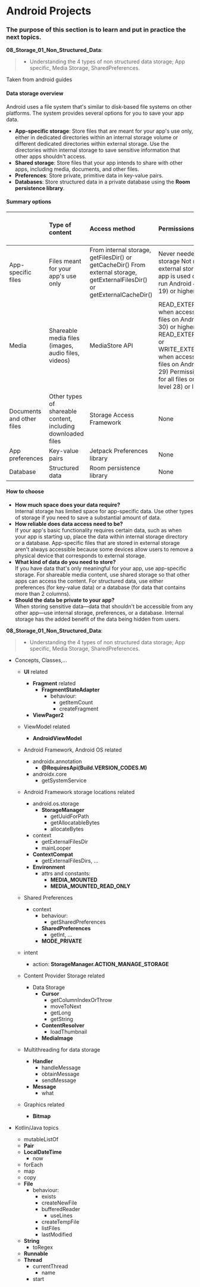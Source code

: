 
# Android Projects
### The purpose of this section is to learn and put in practice the next topics.

__08_Storage_01_Non_Structured_Data__:<br>
> - Understanding the 4 types of non structured data storage; App specific, Media Storage, SharedPreferences.

Taken from android guides

#### Data storage overview 

Android uses a file system that's similar to disk-based file systems on other platforms. The system provides several options for you to save your app data.

- __App-specific storage__: Store files that are meant for your app's use only, either in dedicated directories within an internal storage volume or different dedicated directories within external storage. Use the directories within internal storage to save sensitive information that other apps shouldn't access.
- __Shared storage__: Store files that your app intends to share with other apps, including media, documents, and other files.
- __Preferences__: Store private, primitive data in key-value pairs.
- __Databases__: Store structured data in a private database using the __Room persistence library__.

#### Summary options

  
|                  | Type of content | Access method | Permissions needed | Can other apps access? | Files removed on app uninstall? | 
| :--------------  | :-------------- | :------------ | :----------------- | :--------------------- | :------------------------------ | 
| App-specific files|  Files meant for your app's use only | From internal storage, getFilesDir() or getCacheDir() From external storage, getExternalFilesDir() or getExternalCacheDir() | Never needed for internal storage Not needed for external storage when your app is used on devices that run Android 4.4 (API level 19) or higher | No | Yes |
| Media | Shareable media files (images, audio files, videos) | MediaStore API | READ_EXTERNAL_STORAGE when accessing other apps' files on Android 11 (API level 30) or higher READ_EXTERNAL_STORAGE or WRITE_EXTERNAL_STORAGE when accessing other apps' files on Android 10 (API level 29) Permissions are required for all files on Android 9 (API level 28) or lower | Yes, though the other app needs the READ_EXTERNAL_STORAGE permission | No |
| Documents and other files | Other types of shareable content, including downloaded files | Storage Access Framework | None | Yes, through the system file picker | No |
| App preferences | Key-value pairs | Jetpack Preferences library | None | No | Yes |
| Database | Structured data | Room persistence library | None | No | Yes |


#### How to choose

- __How much space does your data require?__<br>
Internal storage has limited space for app-specific data. Use other types of storage if you need to save a substantial amount of data.
- __How reliable does data access need to be?__<br>
If your app's basic functionality requires certain data, such as when your app is starting up, place the data within internal storage directory or a database. App-specific files that are stored in external storage aren't always accessible because some devices allow users to remove a physical device that corresponds to external storage.
- __What kind of data do you need to store?__<br>
If you have data that's only meaningful for your app, use app-specific storage. For shareable media content, use shared storage so that other apps can access the content. For structured data, use either preferences (for key-value data) or a database (for data that contains more than 2 columns).
- __Should the data be private to your app?__<br>
When storing sensitive data—data that shouldn't be accessible from any other app—use internal storage, preferences, or a database. Internal storage has the added benefit of the data being hidden from users.


__08_Storage_01_Non_Structured_Data__:<br>
> - Understanding the 4 types of non structured data storage; App specific, Media Storage, SharedPreferences.


- Concepts, Classes,...
  - __UI__ related
    - __Fragment__ related 
      - __FragmentStateAdapter__
        - behaviour: 
          - getItemCount
          - createFragment
    - __ViewPager2__
  - ViewModel related 
    - __AndroidViewModel__
  - Android Framework, Android OS related 
    - androidx.annotation 
      - __@RequiresApi(Build.VERSION_CODES.M)__
    - androidx.core
      - getSystemService
  - Android Framework storage locations related
    - android.os.storage
      - __StorageManager__
        - getUuidForPath
        - getAllocatableBytes
        - allocateBytes
    - context 
      - getExternalFilesDir
      - mainLooper
    - __ContextCompat__
      - getExternalFilesDirs, ...
    - __Environment__
      - attrs and constants: 
        - __MEDIA_MOUNTED__
        - __MEDIA_MOUNTED_READ_ONLY__
  
  - Shared Preferences
    - context
      - behaviour: 
        - getSharedPreferences
      - __SharedPreferences__
        - getInt, ...
      - __MODE_PRIVATE__
  - intent 
    - action: __StorageManager.ACTION_MANAGE_STORAGE__

  - Content Provider Storage related
    - Data Storage 
      - __Cursor__
        - getColumnIndexOrThrow
        - moveToNext
        - getLong
        - getString
      - __ContentResolver__
        - loadThumbnail
      - __MediaImage__
  - Multithreading for data storage 
    - __Handler__
      - handleMessage
      - obtainMessage
      - sendMessage
    - __Message__
      - what

  - Graphics related 
    - __Bitmap__




- Kotlin/Java topics
  - mutableListOf
  - __Pair__
  - __LocalDateTime__
    - now
  - forEach
  - map 
  - copy
  - __File__
    - behaviour:
      - exists
      - createNewFile
      - bufferedReader
        - useLines
      - createTempFile
      - listFiles
      - lastModified
  - __String__ 
    - toRegex
  - __Runnable__
  - __Thread__
    - currentThread
      - name
    - start
